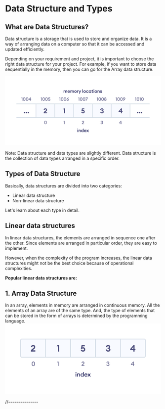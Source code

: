 # **Data Structure and Types**
## **What are Data Structures?**
Data structure is a storage that is used to store and organize data. It is a way of arranging data on a computer so that it can be accessed and updated efficiently.

Depending on your requirement and project, it is important to choose the right data structure for your project. For example, if you want to store data sequentially in the memory, then you can go for the Array data structure.

![Array data Structure Representation](mainPage-images/Example(1).png)

Note: Data structure and data types are slightly different. Data structure is the collection of data types arranged in a specific order.

## **Types of Data Structure**
Basically, data structures are divided into two categories:
  * Linear data structure
  * Non-linear data structure

Let's learn about each type in detail.

## **Linear data structures**

In linear data structures, the elements are arranged in sequence one after the other. Since elements are arranged in particular order, they are easy to implement.

However, when the complexity of the program increases, the linear data structures might not be the best choice because of operational complexities.

**Popular linear data structures are:**
## **1. Array Data Structure**
In an array, elements in memory are arranged in continuous memory. All the elements of an array are of the same type. And, the type of elements that can be stored in the form of arrays is determined by the programming language.
![An array with each element represented by an index](mainPage-images/Example(2).png)

//---------------
